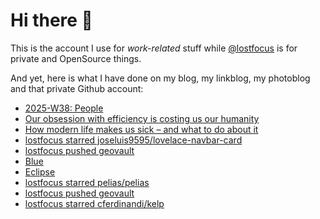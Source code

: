 # Hi there 👋

This is the account I use for _work-related_ stuff while [@lostfocus](https://github.com/lostfocus) is for private 
and OpenSource things.

And yet, here is what I have done on my blog, my linkblog, my photoblog and that private Github account:

<!-- POST-LIST:START -->
- [2025-W38: People](https://lostfocus.de/2025/09/21/2025-w38-people/)
- [Our obsession with efficiency is costing us our humanity](https://www.vogue.com.au/culture/features/reintroducing-friction/news-story/af80aeac433d7b465c10e3d5de870225)
- [How modern life makes us sick – and what to do about it](https://www.theguardian.com/books/2025/sep/21/how-modern-life-makes-us-sick-and-what-to-do-about-it)
- [lostfocus starred joseluis9595/lovelace-navbar-card](https://github.com/joseluis9595/lovelace-navbar-card)
- [lostfocus pushed geovault](https://github.com/lostfocus/geovault/compare/ff494a8212...d4357ebe86)
- [Blue](https://dominik.photos/photo/hFcBvQ85Ws)
- [Eclipse](https://dominik.photos/photo/KRF5Q8YFGz)
- [lostfocus starred pelias/pelias](https://github.com/pelias/pelias)
- [lostfocus pushed geovault](https://github.com/lostfocus/geovault/compare/56709c6c61...ff494a8212)
- [lostfocus starred cferdinandi/kelp](https://github.com/cferdinandi/kelp)
<!-- POST-LIST:END -->